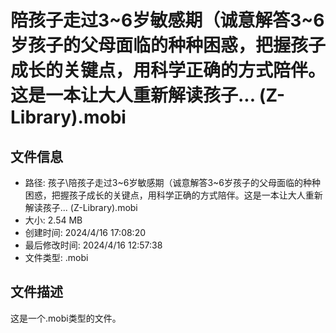 ﻿# 陪孩子走过3~6岁敏感期（诚意解答3~6岁孩子的父母面临的种种困惑，把握孩子成长的关键点，用科学正确的方式陪伴。这是一本让大人重新解读孩子... (Z-Library).mobi

## 文件信息
- 路径: 孩子\陪孩子走过3~6岁敏感期（诚意解答3~6岁孩子的父母面临的种种困惑，把握孩子成长的关键点，用科学正确的方式陪伴。这是一本让大人重新解读孩子... (Z-Library).mobi
- 大小: 2.54 MB
- 创建时间: 2024/4/16 17:08:20
- 最后修改时间: 2024/4/16 12:57:38
- 文件类型: .mobi

## 文件描述
这是一个.mobi类型的文件。

